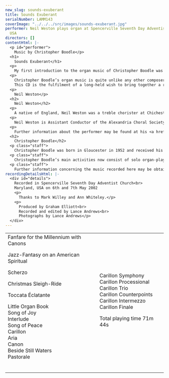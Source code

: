 ```yaml
---
new_slug: sounds-exuberant
title: Sounds Exuberant
serialNumber: LAMM143
coverImage: "../../../src/images/sounds-exuberant.jpg"
performer: Neil Weston plays organ at Spencerville Seventh Day Adventist Church, Maryland,
  USA
directors: []
contentHtml: |-
  <p id="performer">
    Music by Christopher Boodle</p>
  <h1>
    Sounds Exuberant</h1>
  <p>
    My first introduction to the organ music of Christopher Boodle was in 1998 while browsing the shelves of a music store in London. I came across a copy of Toccata Éclatante and was immediately struck by the vigour of its writing and the creativity of its musical ideas. I was also thrilled to see that it was so obviously written with the player in mind, and that it would work smoothly and effectively on most instruments. I bought the piece, learned it, and subsequently gave its first broadcast performance on BBC Radio 3 in December 1998. Shortly after the broadcast, the composer and I made contact and I was introduced to more of his music, and thus began a fruitful and creative relationship between composer and performer.</p>
  <p>
    Christopher Boodle’s organ music is quite unlike any other composer’s with which I am familiar. It runs the gamut of creative design: sometimes it is stark and earthy; at other times lyrical and tender. It is often uncompromising in its tonality, but it is never humdrum or predictable. It is typified by driving rhythm, with frequent repeated chords and ostinato figures. The music is often witty, and the allusions to the melodies or style of other composers never fails to give delight to both performer and audience. Christopher Boodle uses the organ as a powerful resource, and he paints a broad and vivid canvas contrasting unusual colours and unexpected sonorities with the immense joy and verve of some of the most exciting organ music I have been privileged to play.<br>
    This CD is the fulfilment of a long-held wish to bring together a representative collection of some of Christopher Boodle’s best work. The pieces on this recording span nearly twenty years of creative endeavour. They are extremely varied, and there is certainly something for everyone here: even for those who are not particularly engaged by contemporary organ works. This is one of the great gifts of this music. It is accessible, engaging, and exciting. I hope that the new audience gained through the release of this recording will find the music as rewarding as those audiences who have heard it so far.</p>
  <p>
    Neil Weston</p>
  <h2>
    Neil Weston</h2>
  <p>
    A native of England, Neil Weston was a treble chorister at Chichester Cathedral and an entrance scholar in music at Harrow School. He went on to study at the Universities of Oxford and London, and at the Royal Academy of Music. He also holds the Associateship Diploma of the Royal College of Music, and is a Fellow of the Royal College of Organists. For four years he was Assistant Master of the Music at Chelmsford Cathedral, before moving to the United States. He has held positions at two Episcopal churches in the Washington, DC area, and is currently the Director of Liturgical Music at St. Ambrose Catholic Church in Annandale, Virginia. He is active as a conductor and performer and has appeared as a soloist, continuo player, and conductor in the Kennedy Center, the National Cathedral, and other major venues in the city. He was awarded second prize in the final of the AGO National Competition in Organ Improvisation in July 2002.</p>
  <p>
    Neil Weston is Assistant Conductor of the Alexandria Choral Society; Keyboard Artist of the Washington Pro Musica Chamber Orchestra; and organ teacher at Northern Virginia Community College.</p>
  <p>
    Further information about the performer may be found at his <a href="https://web.archive.org/web/20120720022542/http://www.neilweston.com/">website</a>.</p>
  <h2>
    Christopher Boodle</h2>
  <p class="staff">
    Christopher Boodle was born in Gloucester in 1952 and received his musical education at New College, Oxford, and the Royal College of Music in London. During his student years he gained the A.R.C.M. and F.R.C.O. diplomas, in addition to receiving first prize in the Incorporated Association of Organists Competition in 1974. For six years he lived in Belfast, Northern Ireland, combining the post of Assistant Cathedral Organist with teaching, and conducting a choral society. In 1983 he moved back to England where he is active on a self-employed basis.</p>
  <p class="staff">
    Christopher Boodle’s main activities now consist of solo organ-playing and composing. With regard to the former, performing venues have included festivals at Ross-on-Wye, Guiting Power, and the Three Choirs Festival; engagements abroad have included the Uster Festival in Switzerland. Compositions include three symphonies, much organ music, a Passiontide oratorio, a dramatic Cantata “Death of a Martyr” plus many chamber and church works. Christopher Boodle is now an Associate member of the Performing Rights Society, and Chairman of the Stroud Festival.</p>
  <p class="staff">
    Further information concerning the music recorded here may be obtained direct from the composer by <a href="https://web.archive.org/web/20120720022542/mailto:neilweston@neilweston.com"> email</a>.</p>
recordingDetailsHtml: |-
  <div id="details">
    Recorded in Spencerville Seventh Day Adventist Church<br>
    Maryland, USA on 6th and 7th May 2002
    <p>
      Thanks to Mark Willey and Ann Whiteley.</p>
    <p>
      Produced by Graham Elliott<br>
      Recorded and edited by Lance Andrews<br>
      Photographs by Lance Andrews</p>
  </div>
---
```


<table class="tracktable">
  <tbody>
    <tr>
      <td class="column1">
        Fanfare for the Millennium with Canons
        <p>
          Jazz-Fantasy on an American Spiritual</p>
        <p>
          Scherzo</p>
        <p>
          Christmas Sleigh-Ride</p>
        <p>
          Toccata Éclatante</p>
        <p>
          Little Organ Book<br>
          Song of Joy<br>
          Interlude<br>
          Song of Peace<br>
          Carillon<br>
          Aria<br>
          Canon<br>
          Beside Still Waters<br>
          Pastorale<br>
           </p>
      </td>
      <td class="column2">
        Carillon Symphony<br>
        Carillon Processional<br>
        Carillon Trio<br>
        Carillon Counterpoints<br>
        Carillon Intermezzo<br>
        Carillon Finale
        <p>
          <span id="playingtime">Total playing time 71m 44s</span></p>
      </td>
    </tr>
  </tbody>
</table>
